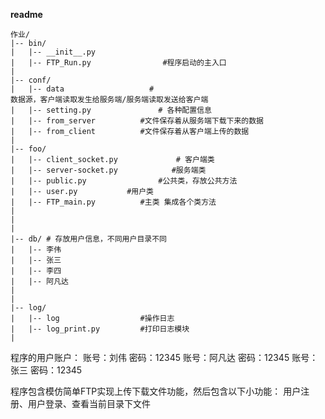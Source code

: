 ﻿**readme**
```
作业/
|-- bin/
|   |-- __init__.py
|   |-- FTP_Run.py                #程序启动的主入口
|
|-- conf/
|   |-- data                   #
数据源，客户端读取发生给服务端/服务端读取发送给客户端
|   |-- setting.py               # 各种配置信息                    
|   |-- from_server          #文件保存着从服务端下载下来的数据
|   |-- from_client          #文件保存着从客户端上传的数据
|   
|-- foo/
|   |-- client_socket.py             # 客户端类
|   |-- server-socket.py            #服务端类
|   |-- public.py                #公共类，存放公共方法
|   |-- user.py           #用户类
|   |-- FTP_main.py          #主类 集成各个类方法
|   
|               
|
|-- db/ # 存放用户信息，不同用户目录不同
|   |-- 李伟     
|   |-- 张三         
|   |-- 李四         
|   |-- 阿凡达       
|   
|
|-- log/
|   |-- log                  #操作日志
|   |-- log_print.py         #打印日志模块
|   
```
程序的用户账户：        账号：刘伟 密码：12345
                        账号：阿凡达 密码：12345
				        账号：张三 密码：12345
				        
						
程序包含模仿简单FTP实现上传下载文件功能，然后包含以下小功能：
用户注册、用户登录、查看当前目录下文件